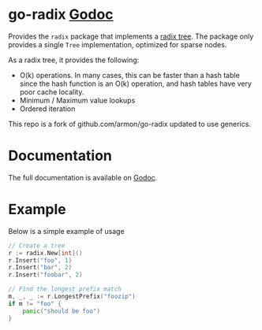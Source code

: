 go-radix [Godoc](http://pkg.go.dev/github.com/mkeeler/go-radix)
=========

Provides the `radix` package that implements a [radix tree](http://en.wikipedia.org/wiki/Radix_tree).
The package only provides a single `Tree` implementation, optimized for sparse nodes.

As a radix tree, it provides the following:
 * O(k) operations. In many cases, this can be faster than a hash table since
   the hash function is an O(k) operation, and hash tables have very poor cache locality.
 * Minimum / Maximum value lookups
 * Ordered iteration

This repo is a fork of github.com/armon/go-radix updated to use generics.

Documentation
=============

The full documentation is available on [Godoc](http://pkg.go.dev/github.com/mkeeler/go-radix).

Example
=======

Below is a simple example of usage

```go
// Create a tree
r := radix.New[int]()
r.Insert("foo", 1)
r.Insert("bar", 2)
r.Insert("foobar", 2)

// Find the longest prefix match
m, _, _ := r.LongestPrefix("foozip")
if m != "foo" {
    panic("should be foo")
}
```

